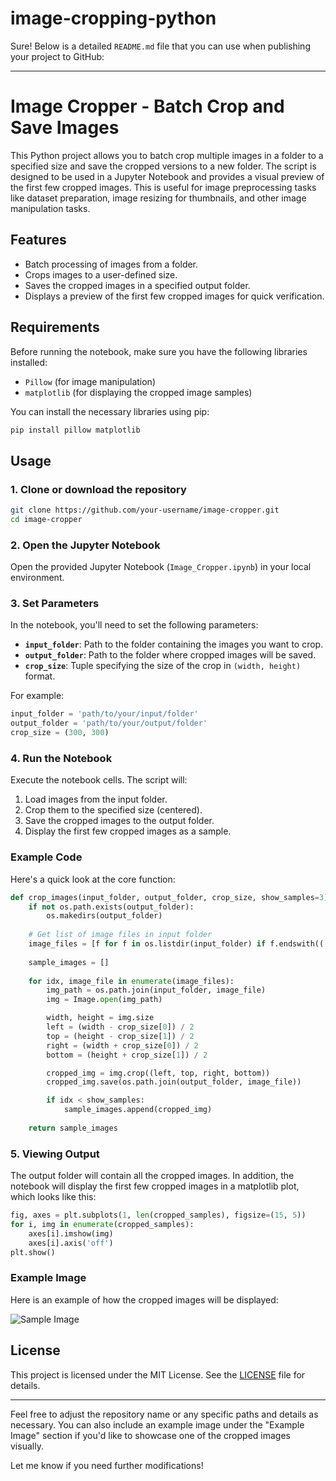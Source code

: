 # image-cropping-python
Sure! Below is a detailed `README.md` file that you can use when publishing your project to GitHub:

---

# Image Cropper - Batch Crop and Save Images

This Python project allows you to batch crop multiple images in a folder to a specified size and save the cropped versions to a new folder. The script is designed to be used in a Jupyter Notebook and provides a visual preview of the first few cropped images. This is useful for image preprocessing tasks like dataset preparation, image resizing for thumbnails, and other image manipulation tasks.

## Features
- Batch processing of images from a folder.
- Crops images to a user-defined size.
- Saves the cropped images in a specified output folder.
- Displays a preview of the first few cropped images for quick verification.
  
## Requirements

Before running the notebook, make sure you have the following libraries installed:

- `Pillow` (for image manipulation)
- `matplotlib` (for displaying the cropped image samples)

You can install the necessary libraries using pip:

```bash
pip install pillow matplotlib
```

## Usage

### 1. Clone or download the repository
```bash
git clone https://github.com/your-username/image-cropper.git
cd image-cropper
```

### 2. Open the Jupyter Notebook
Open the provided Jupyter Notebook (`Image_Cropper.ipynb`) in your local environment.

### 3. Set Parameters
In the notebook, you'll need to set the following parameters:
- **`input_folder`**: Path to the folder containing the images you want to crop.
- **`output_folder`**: Path to the folder where cropped images will be saved.
- **`crop_size`**: Tuple specifying the size of the crop in `(width, height)` format.

For example:
```python
input_folder = 'path/to/your/input/folder'
output_folder = 'path/to/your/output/folder'
crop_size = (300, 300)
```

### 4. Run the Notebook
Execute the notebook cells. The script will:
1. Load images from the input folder.
2. Crop them to the specified size (centered).
3. Save the cropped images to the output folder.
4. Display the first few cropped images as a sample.

### Example Code
Here's a quick look at the core function:

```python
def crop_images(input_folder, output_folder, crop_size, show_samples=3):
    if not os.path.exists(output_folder):
        os.makedirs(output_folder)
    
    # Get list of image files in input folder
    image_files = [f for f in os.listdir(input_folder) if f.endswith(('.png', '.jpg', '.jpeg', '.bmp'))]
    
    sample_images = []
    
    for idx, image_file in enumerate(image_files):
        img_path = os.path.join(input_folder, image_file)
        img = Image.open(img_path)

        width, height = img.size
        left = (width - crop_size[0]) / 2
        top = (height - crop_size[1]) / 2
        right = (width + crop_size[0]) / 2
        bottom = (height + crop_size[1]) / 2

        cropped_img = img.crop((left, top, right, bottom))
        cropped_img.save(os.path.join(output_folder, image_file))

        if idx < show_samples:
            sample_images.append(cropped_img)
    
    return sample_images
```

### 5. Viewing Output
The output folder will contain all the cropped images. In addition, the notebook will display the first few cropped images in a matplotlib plot, which looks like this:

```python
fig, axes = plt.subplots(1, len(cropped_samples), figsize=(15, 5))
for i, img in enumerate(cropped_samples):
    axes[i].imshow(img)
    axes[i].axis('off')
plt.show()
```

### Example Image
Here is an example of how the cropped images will be displayed:

![Sample Image](path_to_image_example.png)

## License

This project is licensed under the MIT License. See the [LICENSE](LICENSE) file for details.

---

Feel free to adjust the repository name or any specific paths and details as necessary. You can also include an example image under the "Example Image" section if you'd like to showcase one of the cropped images visually.

Let me know if you need further modifications!